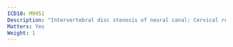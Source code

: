 ```yaml
---
ICD10: M9951
Description: "Intervertebral disc stenosis of neural canal: Cervical region"
Matters: Yes
Weight: 1
---
```

